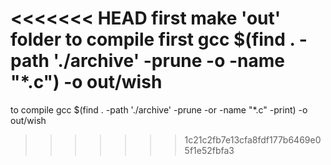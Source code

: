 <<<<<<< HEAD
first make 'out' folder to compile first
gcc $(find . -path './archive' -prune -o -name "*.c") -o out/wish
=======
to compile
gcc $(find . -path './archive' -prune -or -name "*.c" -print) -o out/wish
>>>>>>> 1c21c2fb7e13cfa8fdf177b6469e05f1e52fbfa3
